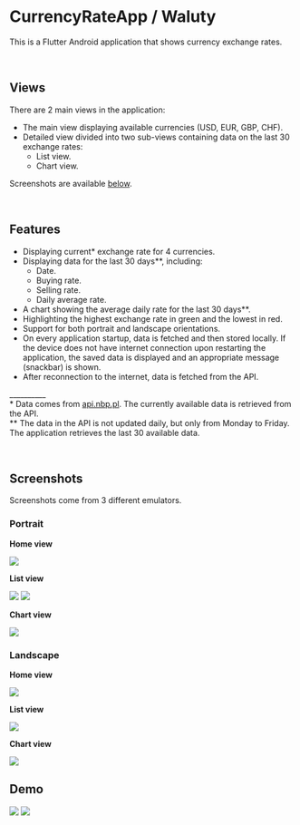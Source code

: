 # CurrencyRateApp / Waluty

This is a Flutter Android application that shows currency exchange rates.

</br>

## Views
There are 2 main views in the application:

- The main view displaying available currencies (USD, EUR, GBP, CHF).
- Detailed view divided into two sub-views containing data on the last 30 exchange rates:
  - List view.
  - Chart view.
  
Screenshots are available [below](#screenshots).

</br>

## Features
- Displaying current* exchange rate for 4 currencies.
- Displaying data for the last 30 days**, including:
  - Date.
  - Buying rate.
  - Selling rate.
  - Daily average rate.
- A chart showing the average daily rate for the last 30 days**.
- Highlighting the highest exchange rate in green and the lowest in red.
- Support for both portrait and landscape orientations.
- On every application startup, data is fetched and then stored locally. If the device does not have internet connection upon restarting the application, the saved data is displayed and an appropriate message (snackbar) is shown.
- After reconnection to the internet, data is fetched from the API.

\__________  
\*  Data comes from [api.nbp.pl](https://api.nbp.pl). The currently available data is retrieved from the API.  
** The data in the API is not updated daily, but only from Monday to Friday. The application retrieves the last 30 available data.

</br>


## Screenshots
Screenshots come from 3 different emulators.
### Portrait

**Home view**

![](/img/1.png)

**List view**

![](/img/2.png)
![](/img/3.png)

**Chart view**

![](/img/4.png)
### Landscape

**Home view**

![](/img/5.png)

**List view**

![](/img/10.png)

**Chart view**

![](/img/11.png)

## Demo
![](/img/1.gif)
![](/img/2.gif)
